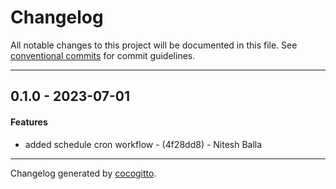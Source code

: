 # Changelog
All notable changes to this project will be documented in this file. See [conventional commits](https://www.conventionalcommits.org/) for commit guidelines.

- - -
## 0.1.0 - 2023-07-01
#### Features
- added schedule cron workflow - (4f28dd8) - Nitesh Balla

- - -

Changelog generated by [cocogitto](https://github.com/cocogitto/cocogitto).
